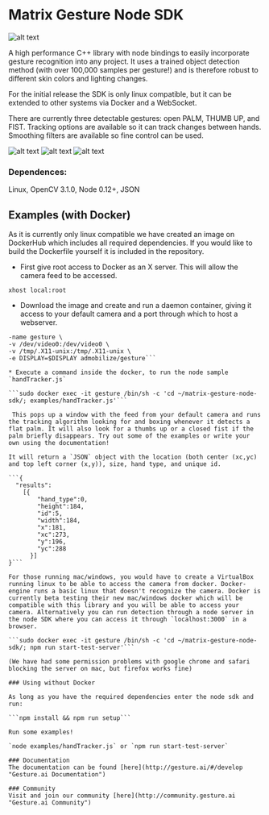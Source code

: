 # Matrix Gesture Node SDK
![alt text](https://github.com/matrix-io/matrix-gesture-node-sdk/raw/master/examples/logo.png "Gesture.ai Logo")

A high performance C++ library with node bindings to easily incorporate gesture recognition into any project. It uses a trained object detection method (with over 100,000 samples per gesture!) and is therefore robust to different skin colors and lighting changes. 

For the initial release the SDK is only linux compatible, but it can be extended to other systems via Docker and a WebSocket.

There are currently three detectable gestures: open PALM, THUMB UP, and FIST. Tracking options are available so it can track changes between hands. Smoothing filters are available so fine control can be used.

![alt text](https://github.com/matrix-io/matrix-gesture-node-sdk/raw/master/examples/palm.jpg "Palm")
![alt text](https://github.com/matrix-io/matrix-gesture-node-sdk/raw/master/examples/fist.jpg "Fist")
![alt text](https://github.com/matrix-io/matrix-gesture-node-sdk/raw/master/examples/thumb_up.jpg "Thumb Up")

### Dependences:
Linux, 
OpenCV 3.1.0, 
Node 0.12+, 
JSON

## Examples (with Docker)

As it is currently only linux compatible we have created an image on DockerHub which includes all required dependencies. If you would like to build the Dockerfile yourself it is included in the repository.

* First give root access to Docker as an X server. This will allow the camera feed to be accessed.

```xhost local:root```

* Download the image and create and run a daemon container, giving it access to your default camera and a port through which to host a webserver. 

```sudo docker run -itd -p 8080:8080 -p 3000:3000 --privileged \
-name gesture \
-v /dev/video0:/dev/video0 \
-v /tmp/.X11-unix:/tmp/.X11-unix \
-e DISPLAY=$DISPLAY admobilize/gesture```

* Execute a command inside the docker, to run the node sample `handTracker.js`

```sudo docker exec -it gesture /bin/sh -c 'cd ~/matrix-gesture-node-sdk/; examples/handTracker.js'```

 This pops up a window with the feed from your default camera and runs the tracking algorithm looking for and boxing whenever it detects a flat palm. It will also look for a thumbs up or a closed fist if the palm briefly disappears. Try out some of the examples or write your own using the documentation!

It will return a `JSON` object with the location (both center (xc,yc) and top left corner (x,y)), size, hand type, and unique id.

```{
  "results":
    [{
        "hand_type":0,
        "height":184,
        "id":5,
        "width":184,
        "x":181,
        "xc":273,
        "y":196,
        "yc":288
      }]
}```

For those running mac/windows, you would have to create a VirtualBox running linux to be able to access the camera from docker. Docker-engine runs a basic linux that doesn't recognize the camera. Docker is currently beta testing their new mac/windows docker which will be compatible with this library and you will be able to access your camera. Alternatively you can run detection through a node server in the node SDK where you can access it through `localhost:3000` in a browser. 

```sudo docker exec -it gesture /bin/sh -c 'cd ~/matrix-gesture-node-sdk/; npm run start-test-server'```

(We have had some permission problems with google chrome and safari blocking the server on mac, but firefox works fine)

### Using without Docker

As long as you have the required dependencies enter the node sdk and run:

```npm install && npm run setup```

Run some examples! 

`node examples/handTracker.js` or `npm run start-test-server`

### Documentation
The documentation can be found [here](http://gesture.ai/#/develop "Gesture.ai Documentation")

### Community
Visit and join our community [here](http://community.gesture.ai "Gesture.ai Community")
